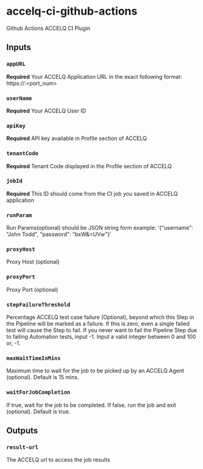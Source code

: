 # accelq-ci-github-actions

Github Actions ACCELQ CI Plugin

## Inputs

### `appURL`
**Required** Your ACCELQ Application URL in the exact following format: https://<hostname>:<port_num>

### `userName`
**Required** Your ACCELQ User ID

### `apiKey`
**Required** API key available in Profile section of ACCELQ

### `tenantCode`
**Required** Tenant Code displayed in the Profile section of ACCELQ

### `jobId`
**Required** This ID should come from the CI job you saved in ACCELQ application

### `runParam`
Run Params(optional) should be JSON string form example: '{\"username\": \"John Todd\", \"password\": \"bxW&=UVw\"}'

### `proxyHost`
Proxy Host (optional)

### `proxyPort`
Proxy Port (optional)

### `stepFailureThreshold`
Percentage ACCELQ test case failure (Optional), beyond which this Step in the Pipeline will be marked as a failure. If this is zero, even a single failed test will cause the Step to fail. If you never want to fail the Pipeline Step due to failing Automation tests, input -1. Input a valid integer between 0 and 100 or, -1.

### `maxWaitTimeInMins`
Maximum time to wait for the job to be picked up by an ACCELQ Agent (optional). Default is 15 mins.

### `waitForJobCompletion`
If true, wait for the job to be completed. If false, run the job and exit (optional). Default is true.


## Outputs

### `result-url`
The ACCELQ url to access the job results